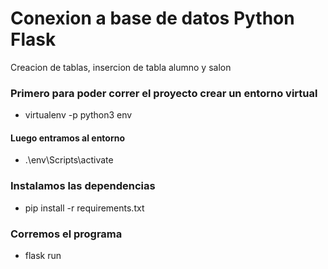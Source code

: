 # Conexion a base de datos Python Flask

Creacion de tablas, insercion de tabla alumno y salon

### Primero para poder correr el proyecto crear un entorno virtual
- virtualenv -p python3 env

#### Luego entramos al entorno
- .\env\Scripts\activate

### Instalamos las dependencias
- pip install -r requirements.txt

### Corremos el programa
- flask run